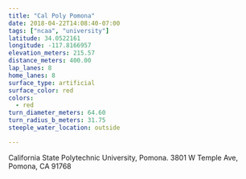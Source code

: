 ```yaml
---
title: "Cal Poly Pomona"
date: 2018-04-22T14:08:40-07:00
tags: ["ncaa", "university"]
latitude: 34.0522161
longitude: -117.8166957
elevation_meters: 215.57
distance_meters: 400.00
lap_lanes: 8
home_lanes: 8
surface_type: artificial
surface_color: red
colors:
  - red
turn_diameter_meters: 64.60
turn_radius_b_meters: 31.75
steeple_water_location: outside

---
```


California State Polytechnic University, Pomona. 3801 W Temple Ave, Pomona, CA 91768
<!--more-->
